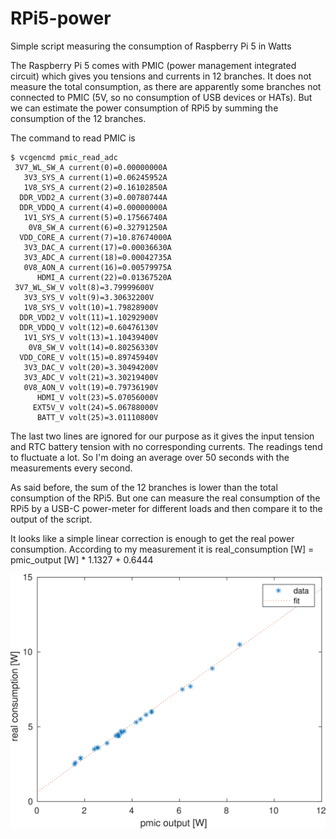 # RPi5-power
Simple script measuring the consumption of Raspberry Pi 5 in Watts

The Raspberry Pi 5 comes with PMIC (power management integrated circuit) which gives you tensions and currents in 12 branches. It does not measure the total consumption, as there are apparently some branches not connected to PMIC (5V, so no consumption of USB devices or HATs). But we can estimate the power consumption of RPi5 by summing the consumption of the 12 branches.

The command to read PMIC is

```
$ vcgencmd pmic_read_adc
 3V7_WL_SW_A current(0)=0.00000000A
   3V3_SYS_A current(1)=0.06245952A
   1V8_SYS_A current(2)=0.16102850A
  DDR_VDD2_A current(3)=0.00780744A
  DDR_VDDQ_A current(4)=0.00000000A
   1V1_SYS_A current(5)=0.17566740A
    0V8_SW_A current(6)=0.32791250A
  VDD_CORE_A current(7)=10.87674000A
   3V3_DAC_A current(17)=0.00036630A
   3V3_ADC_A current(18)=0.00042735A
   0V8_AON_A current(16)=0.00579975A
      HDMI_A current(22)=0.01367520A
 3V7_WL_SW_V volt(8)=3.79999600V
   3V3_SYS_V volt(9)=3.30632200V
   1V8_SYS_V volt(10)=1.79828900V
  DDR_VDD2_V volt(11)=1.10292900V
  DDR_VDDQ_V volt(12)=0.60476130V
   1V1_SYS_V volt(13)=1.10439400V
    0V8_SW_V volt(14)=0.80256330V
  VDD_CORE_V volt(15)=0.89745940V
   3V3_DAC_V volt(20)=3.30494200V
   3V3_ADC_V volt(21)=3.30219400V
   0V8_AON_V volt(19)=0.79736190V
      HDMI_V volt(23)=5.07056000V
     EXT5V_V volt(24)=5.06788000V
      BATT_V volt(25)=3.01110800V
```

The last two lines are ignored for our purpose as it gives the input tension and RTC battery tension with no corresponding currents. The readings tend to fluctuate a lot. So I'm doing an average over 50 seconds with the measurements every second.

As said before, the sum of the 12 branches is lower than the total consumption of the RPi5. But one can measure the real consumption of the RPi5 by a USB-C power-meter for different loads and then compare it to the output of the script.

It looks like a simple linear correction is enough to get the real power consumption. According to my measurement it is real_consumption [W] = pmic_output [W] * 1.1327 + 0.6444

![plot](plot.png)
